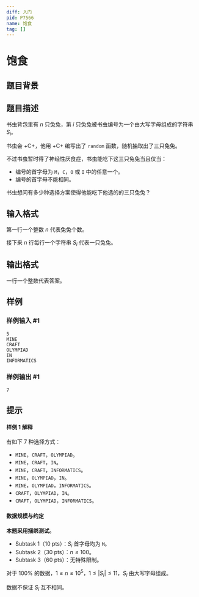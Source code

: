 ```yaml
---
diff: 入门
pid: P7566
name: 饱食
tag: []
---
```

# 饱食
## 题目背景



## 题目描述

书虫背包里有 $n$ 只兔兔，第 $i$ 只兔兔被书虫编号为一个由大写字母组成的字符串 $S_i$。

书虫会 +C+，他用 +C+ 编写出了 `random` 函数，随机抽取出了三只兔兔。

不过书虫暂时得了神经性厌食症，书虫能吃下这三只兔兔当且仅当：

- 编号的首字母为 `M`，`C`，`O` 或 `I` 中的任意一个。
- 编号的首字母不能相同。

书虫想问有多少种选择方案使得他能吃下他选的的三只兔兔？
## 输入格式

第一行一个整数 $n$ 代表兔兔个数。

接下来 $n$ 行每行一个字符串 $S_i$ 代表一只兔兔。
## 输出格式

一行一个整数代表答案。
## 样例

### 样例输入 #1
```
5
MINE
CRAFT
OLYMPIAD
IN
INFORMATICS
```
### 样例输出 #1
```
7
```
## 提示

#### 样例 1 解释

有如下 $7$ 种选择方式：

- `MINE`，`CRAFT`，`OLYMPIAD`。
- `MINE`，`CRAFT`，`IN`。
- `MINE`，`CRAFT`，`INFORMATICS`。
- `MINE`，`OLYMPIAD`，`IN`。
- `MINE`，`OLYMPIAD`，`INFORMATICS`。
- `CRAFT`，`OLYMPIAD`，`IN`。
- `CRAFT`，`OLYMPIAD`，`INFORMATICS`。

#### 数据规模与约定

**本题采用捆绑测试。**

- Subtask 1（10 pts）：$S_i$ 首字母均为 `M`。
- Subtask 2（30 pts）：$n \le 100$。
- Subtask 3（60 pts）：无特殊限制。

对于 $100\%$ 的数据，$1\le n\le10^5$，$1 \le |S_i| \le 11$，$S_i$ 由大写字母组成。

数据不保证 $S_i$ 互不相同。
